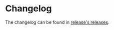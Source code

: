 # Changelog

The changelog can be found in [release's releases](https://github.com/EQWorks/release/releases).
